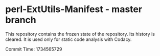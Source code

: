 # perl-ExtUtils-Manifest - master branch

This repository contains the frozen state of the repository.
Its history is cleared. It is used only for static code
analysis with Codacy.

Commit Time: 1734565729